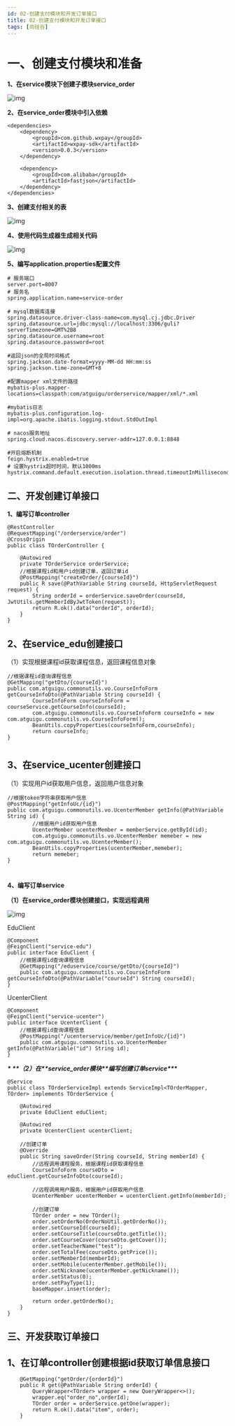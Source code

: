 ```yaml
---
id: 02-创建支付模块和开发订单接口
title: 02-创建支付模块和开发订单接口
tags: [尚硅谷]
---
```


# 一、创建支付模块和准备

**1、在service模块下创建子模块service_order**

![img](/assets/2025/05/26/day15/7ea39ac3-630e-4890-86d4-d83474b9d76b.png)

**2、在service_order模块中引入依赖**

```
<dependencies>
    <dependency>
        <groupId>com.github.wxpay</groupId>
        <artifactId>wxpay-sdk</artifactId>
        <version>0.0.3</version>
    </dependency>

    <dependency>
        <groupId>com.alibaba</groupId>
        <artifactId>fastjson</artifactId>
    </dependency>
</dependencies>
```

**3、创建支付相关的表**

![img](/assets/2025/05/26/day15/6014a840-a30b-4235-8cf4-fd05c5d39c13.jpg)

**4、使用代码生成器生成相关代码**

![img](/assets/2025/05/26/day15/13f645b2-48b9-45a6-9bd2-d81d0fbdd169.png)

**5、编写application.properties配置文件**

```
# 服务端口
server.port=8007
# 服务名
spring.application.name=service-order

# mysql数据库连接
spring.datasource.driver-class-name=com.mysql.cj.jdbc.Driver
spring.datasource.url=jdbc:mysql://localhost:3306/guli?serverTimezone=GMT%2B8
spring.datasource.username=root
spring.datasource.password=root

#返回json的全局时间格式
spring.jackson.date-format=yyyy-MM-dd HH:mm:ss
spring.jackson.time-zone=GMT+8

#配置mapper xml文件的路径
mybatis-plus.mapper-locations=classpath:com/atguigu/orderservice/mapper/xml/*.xml

#mybatis日志
mybatis-plus.configuration.log-impl=org.apache.ibatis.logging.stdout.StdOutImpl

# nacos服务地址
spring.cloud.nacos.discovery.server-addr=127.0.0.1:8848

#开启熔断机制
feign.hystrix.enabled=true
# 设置hystrix超时时间，默认1000ms
hystrix.command.default.execution.isolation.thread.timeoutInMilliseconds=3000
```

## 二、开发创建订单接口

**1、编写订单controller**

```
@RestController
@RequestMapping("/orderservice/order")
@CrossOrigin
public class TOrderController {

    @Autowired
    private TOrderService orderService;
    //根据课程id和用户id创建订单，返回订单id
    @PostMapping("createOrder/{courseId}")
    public R save(@PathVariable String courseId, HttpServletRequest request) {
        String orderId = orderService.saveOrder(courseId, JwtUtils.getMemberIdByJwtToken(request));
        return R.ok().data("orderId", orderId);
    }
}
```

## 



## 2、在service_edu创建接口

（1）实现根据课程id获取课程信息，返回课程信息对象

```
//根据课程id查询课程信息
@GetMapping("getDto/{courseId}")
public com.atguigu.commonutils.vo.CourseInfoForm getCourseInfoDto(@PathVariable String courseId) {
        CourseInfoForm courseInfoForm = courseService.getCourseInfo(courseId);
        com.atguigu.commonutils.vo.CourseInfoForm courseInfo = new com.atguigu.commonutils.vo.CourseInfoForm();
        BeanUtils.copyProperties(courseInfoForm,courseInfo);
        return courseInfo;
}
```

# 

## 3、在service_ucenter创建接口

（1）实现用户id获取用户信息，返回用户信息对象

```
//根据token字符串获取用户信息
@PostMapping("getInfoUc/{id}")
public com.atguigu.commonutils.vo.UcenterMember getInfo(@PathVariable String id) {
        //根据用户id获取用户信息
        UcenterMember ucenterMember = memberService.getById(id);
        com.atguigu.commonutils.vo.UcenterMember memeber = new com.atguigu.commonutils.vo.UcenterMember();
        BeanUtils.copyProperties(ucenterMember,memeber);
        return memeber;
}
```

# 

**4、编写订单service**

**（1）在service_order模块创建接口，实现远程调用**

![img](/assets/2025/05/26/day15/ffeb93c6-817c-4948-b4b0-f94d5f595809.png)

EduClient

```
@Component
@FeignClient("service-edu")
public interface EduClient {
    //根据课程id查询课程信息
    @GetMapping("/eduservice/course/getDto/{courseId}")
    public com.atguigu.commonutils.vo.CourseInfoForm getCourseInfoDto(@PathVariable("courseId") String courseId);
}
```

UcenterClient

```
@Component
@FeignClient("service-ucenter")
public interface UcenterClient {
    //根据课程id查询课程信息
    @PostMapping("/ucenterservice/member/getInfoUc/{id}")
    public com.atguigu.commonutils.vo.UcenterMember getInfo(@PathVariable("id") String id);
}
```

***\*
\*\*（2）在\*\*service_order模块\*\*编写创建订单service\*\**\***

```
@Service
public class TOrderServiceImpl extends ServiceImpl<TOrderMapper, TOrder> implements TOrderService {

    @Autowired
    private EduClient eduClient;

    @Autowired
    private UcenterClient ucenterClient;

    //创建订单
    @Override
    public String saveOrder(String courseId, String memberId) {
        //远程调用课程服务，根据课程id获取课程信息
        CourseInfoForm courseDto = eduClient.getCourseInfoDto(courseId);
        
        //远程调用用户服务，根据用户id获取用户信息
        UcenterMember ucenterMember = ucenterClient.getInfo(memberId);

        //创建订单
        TOrder order = new TOrder();
        order.setOrderNo(OrderNoUtil.getOrderNo());
        order.setCourseId(courseId);
        order.setCourseTitle(courseDto.getTitle());
        order.setCourseCover(courseDto.getCover());
        order.setTeacherName("test");
        order.setTotalFee(courseDto.getPrice());
        order.setMemberId(memberId);
        order.setMobile(ucenterMember.getMobile());
        order.setNickname(ucenterMember.getNickname());
        order.setStatus(0);
        order.setPayType(1);
        baseMapper.insert(order);

        return order.getOrderNo();
    }
}
```

## 三、开发获取订单接口 

## 1、在订单controller创建根据id获取订单信息接口

```
    @GetMapping("getOrder/{orderId}")
    public R get(@PathVariable String orderId) {
        QueryWrapper<TOrder> wrapper = new QueryWrapper<>();
        wrapper.eq("order_no",orderId);
        TOrder order = orderService.getOne(wrapper);
        return R.ok().data("item", order);
    }
```